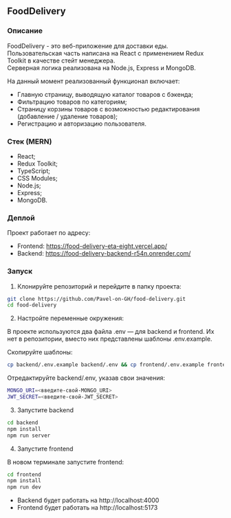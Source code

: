## FoodDelivery

### Описание

FoodDelivery - это веб-приложение для доставки еды.  
Пользовательская часть написана на React с применением Redux Toolkit в качестве стейт менеджера.  
Серверная логика реализована на Node.js, Express и MongoDB.

На данный момент реализованный функционал включает:

- Главную страницу, выводящую каталог товаров с бэкенда;
- Фильтрацию товаров по категориям;
- Страницу корзины товаров с возможностью редактирования (добавление / удаление товаров);
- Регистрацию и авторизацию пользователя.

### Стек (MERN)

- React;
- Redux Toolkit;
- TypeScript;
- CSS Modules;
- Node.js;
- Express;
- MongoDB.

### Деплой

Проект работает по адресу:

- Frontend: https://food-delivery-eta-eight.vercel.app/
- Backend: https://food-delivery-backend-r54n.onrender.com/

### Запуск

1. Клонируйте репозиторий и перейдите в папку проекта:

```bash
git clone https://github.com/Pavel-on-GH/food-delivery.git
cd food-delivery
```

2. Настройте переменные окружения:

В проекте используются два файла .env — для backend и frontend. Их нет в репозитории, вместо них представлены шаблоны .env.example.

Скопируйте шаблоны:

```bash
cp backend/.env.example backend/.env && cp frontend/.env.example frontend/.env
```

Отредактируйте backend/.env, указав свои значения:

```bash
MONGO_URI=<введите-свой-MONGO_URI>
JWT_SECRET=<введите-свой-JWT_SECRET>
```

3. Запустите backend

```bash
cd backend
npm install
npm run server
```

4. Запустите frontend

В новом терминале запустите frontend:

```bash
cd frontend
npm install
npm run dev
```

- Backend будет работать на http://localhost:4000
- Frontend будет работать на http://localhost:5173
